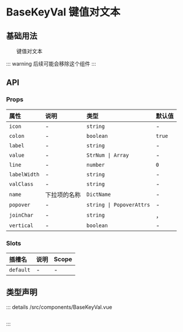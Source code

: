 # BaseKeyVal 键值对文本

## 基础用法

&emsp;&emsp;键值对文本

::: warning
后续可能会移除这个组件
:::

## API

### Props

| 属性         | 说明         | 类型                     | 默认值 |
| :----------- | :----------- | :----------------------- | :----- |
| `icon`       | -            | `string`                 | -      |
| `colon`      | -            | `boolean`                | `true` |
| `label`      | -            | `string`                 | -      |
| `value`      | -            | `StrNum \| Array`        | -      |
| `line`       | -            | `number`                 | `0`    |
| `labelWidth` | -            | `string`                 | -      |
| `valClass`   | -            | `string`                 | -      |
| `name`       | 下拉项的名称 | `DictName`               | -      |
| `popover`    | -            | `string \| PopoverAttrs` | -      |
| `joinChar`   | -            | `string`                 | ，     |
| `vertical`   | -            | `boolean`                | -      |

### Slots

| 插槽名    | 说明 | Scope |
| :-------- | :--- | :---- |
| `default` | -    | -     |

## 类型声明

::: details
/src/components/BaseKeyVal.vue

```ts

```

:::

